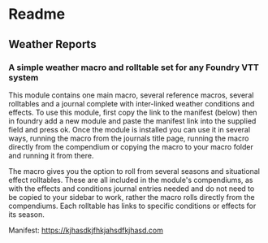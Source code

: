 # Readme
## Weather Reports
### A simple weather macro and rolltable set for any Foundry VTT system

This module contains one main macro, several reference macros, several rolltables and a journal complete with inter-linked weather conditions and effects.
To use this module, first copy the link to the manifest (below) then in foundry add a new module and paste the manifest link into the supplied field and press ok. Once the module is installed you can use it in several ways, running the macro from the journals title page, running the macro directly from the compendium or copying the macro to your macro folder and running it from there.

The macro gives you the option to roll from several seasons and situational effect rolltables. These are all included in the module's compendiums, as with the effects and conditions journal entries needed and do not need to be copied to your sidebar to work, rather the macro rolls directly from the compendiums. Each rolltable has links to specific conditions or effects for its season.

Manifest:
https://kjhasdkjfhkjahsdfkjhasd.com
